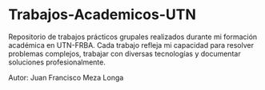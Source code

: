 # Trabajos-Academicos-UTN
Repositorio de trabajos prácticos grupales realizados durante mi formación académica en UTN-FRBA. Cada trabajo refleja mi capacidad para resolver problemas complejos, trabajar con diversas tecnologías y documentar soluciones profesionalmente.

Autor: Juan Francisco Meza Longa
